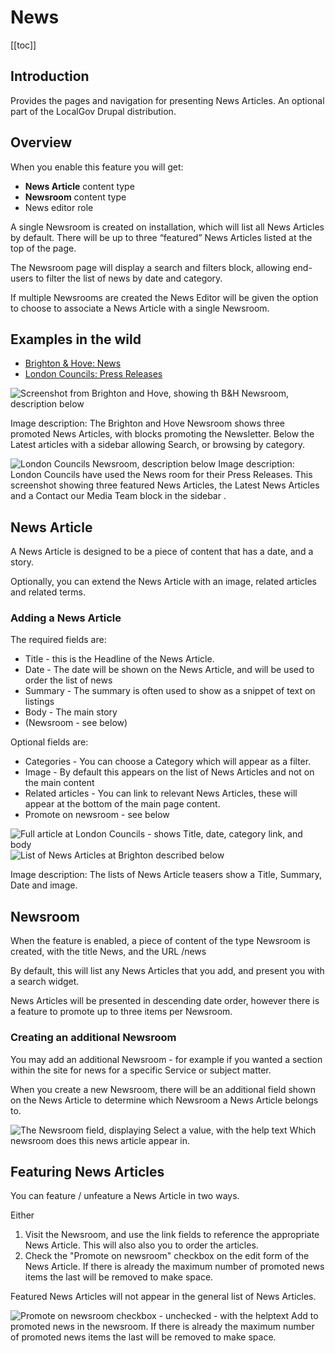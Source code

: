 # News

[[toc]]

## Introduction
Provides the pages and navigation for presenting News Articles. An optional part of the LocalGov Drupal distribution.

## Overview
When you enable this feature you will get:
* **News Article** content type
* **Newsroom** content type
* News editor role

A single Newsroom is created on installation, which will list all News Articles by default. There will be up to three “featured” News Articles listed at the top of the page. 

The Newsroom page will display a search and filters block, allowing end-users to filter the list of news by date and category.

If multiple Newsrooms are created the News Editor will be given the option to choose to associate a News Article with a single Newsroom. 

## Examples in the wild
* [Brighton & Hove: News](https://www.brighton-hove.gov.uk/news)
* [London Councils: Press Releases](https://beta.londoncouncils.gov.uk/)

![Screenshot from Brighton and Hove, showing th B&H Newsroom, description below](https://user-images.githubusercontent.com/3852805/124795643-2701c980-df48-11eb-9100-2aa1fb241673.png)

Image description: The Brighton and Hove Newsroom shows three promoted News Articles, with blocks promoting the Newsletter. Below the Latest articles with a sidebar allowing Search, or browsing by category.

![London Councils Newsroom, description below](https://user-images.githubusercontent.com/3852805/124796475-1c93ff80-df49-11eb-99d5-922dc7165b24.png)
Image description: London Councils have used the News room for their Press Releases. This screenshot showing three featured News Articles, the Latest News Articles and a Contact our Media Team block in the sidebar .


## News Article

A News Article is designed to be a piece of content that has a date, and a story. 

Optionally, you can extend the News Article with an image, related articles and related terms. 

### Adding a News Article

The required fields are:

* Title - this is the Headline of the News Article. 
* Date - The date will be shown on the News Article, and will be used to order the list of news
* Summary - The summary is often used to show as a snippet of text on listings
* Body - The main story
* (Newsroom - see below)

Optional fields are:

* Categories - You can choose a Category which will appear as a filter.
* Image - By default this appears on the list of News Articles and not on the main content
* Related articles - You can link to relevant News Articles, these will appear at the bottom of the main page content.
* Promote on newsroom - see below

![Full article at London Councils - shows Title, date, category link, and body](https://user-images.githubusercontent.com/3852805/124797652-692c0a80-df4a-11eb-9d61-16f4e26fd8db.png)
![List of News Articles at Brighton described below](https://user-images.githubusercontent.com/3852805/124797277-02a6ec80-df4a-11eb-8327-f04047748bb7.png)

Image description: The lists of News Article teasers show a Title, Summary, Date and image. 

## Newsroom

When the feature is enabled, a piece of content of the type Newsroom is created, with the title News, and the URL /news

By default, this will list any News Articles that you add, and present you with a search widget. 

News Articles will be presented in descending date order, however there is a feature to promote up to three items per Newsroom. 

### Creating an additional Newsroom

You may add an additional Newsroom - for example if you wanted a section within the site for news for a specific Service or subject matter. 

When you create a new Newsroom, there will be an additional field shown on the News Article to determine which Newsroom a News Article belongs to. 

![The Newsroom field, displaying Select a value, with the help text Which newsroom does this news article appear in.](https://user-images.githubusercontent.com/3852805/124797813-9c6e9980-df4a-11eb-9811-bc1cd9412062.png)

## Featuring News Articles

You can feature / unfeature a News Article in two ways.

Either
1. Visit the Newsroom, and use the link fields to reference the appropriate News Article. This will also also you to order the articles. 
2. Check the "Promote on newsroom" checkbox on the edit form of the News Article. If there is already the maximum number of promoted news items the last will be removed to make space.

Featured News Articles will not appear in the general list of News Articles. 

![Promote on newsroom checkbox - unchecked - with the helptext Add to promoted news in the newsroom. If there is already the maximum number of promoted news items the last will be removed to make space.](https://user-images.githubusercontent.com/3852805/124797795-95478b80-df4a-11eb-824d-c988b82bccf1.png)


